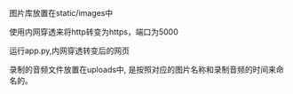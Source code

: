 图片库放置在static/images中

使用内网穿透来将http转变为https，端口为5000

运行app.py,内网穿透转变后的网页

录制的音频文件放置在uploads中, 是按照对应的图片名称和录制音频的时间来命名的。
